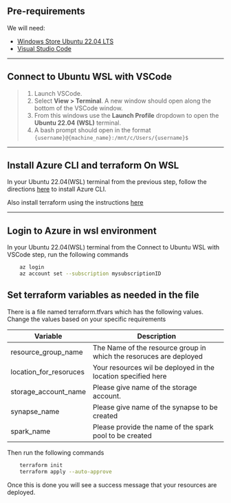 ## Pre-requirements

We will need:

- [Windows Store Ubuntu 22.04 LTS](https://apps.microsoft.com/store/detail/ubuntu-22042-lts/9PN20MSR04DW)
- [Visual Studio Code](https://visualstudio.microsoft.com/downloads/)


---
## Connect to Ubuntu WSL with VSCode

>1. Launch VSCode.
>2. Select **View > Terminal**. A new window should open along the bottom of the VSCode window.
>3. From this windows use the **Launch Profile** dropdown to open the **Ubuntu 22.04 (WSL)** terminal.
>4. A bash prompt should open in the format `{username}@{machine_name}:/mnt/c/Users/{username}$`
---

## Install Azure CLI and terraform On WSL

In your Ubuntu 22.04(WSL) terminal from the previous step, follow the directions [here](https://docs.microsoft.com/en-us/cli/azure/install-azure-cli-linux) to install Azure CLI.

Also install terraform using the instructions [here](https://developer.hashicorp.com/terraform/install#linux)


---

## Login to Azure in wsl environment 

In your Ubuntu 22.04(WSL) terminal from the Connect to Ubuntu WSL with VSCode step, run the following commands 


``` bash
    az login
    az account set --subscription mysubscriptionID
```

## Set terraform variables as needed in the file 

There is a file named terraform.tfvars which has the following values. Change the values based on your specific requirements

Variable | Description
--- |  ---
resource_group_name |  The Name of the resource group in which the resoruces are deployed 
location_for_resoruces | Your resources wil be deployed in the location specified here 
storage_account_name | Please give name of the storage account.
synapse_name | Please give name of the synapse to be created
spark_name | Please provide the name of the spark pool to be created 



Then run the following commands

``` bash
    terraform init
    terraform apply --auto-approve
```

Once this is done you will see a success message that your resources are deployed.